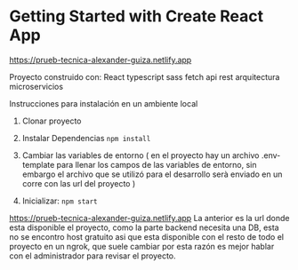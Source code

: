 # Getting Started with Create React App
https://prueb-tecnica-alexander-guiza.netlify.app

Proyecto construido con:
React
typescript
sass
fetch api rest
arquitectura microservicios

Instrucciones para instalación en un ambiente local
1. Clonar proyecto
2. Instalar Dependencias
```npm install```
3. Cambiar las variables de entorno
( en el proyecto hay un archivo .env-template para llenar los campos de las variables de entorno, sin embargo el archivo que se utilizó para el desarrollo serà enviado en un corre con las url del  proyecto )


5. Inicializar: 
```npm start```

https://prueb-tecnica-alexander-guiza.netlify.app
La anterior es la url donde esta disponible el proyecto, como la parte backend necesita una DB, esta no se encontro host gratuito asi que esta disponible con el resto de todo el proyecto en un ngrok, que suele cambiar por esta razón es mejor hablar con el administrador para revisar el proyecto.


